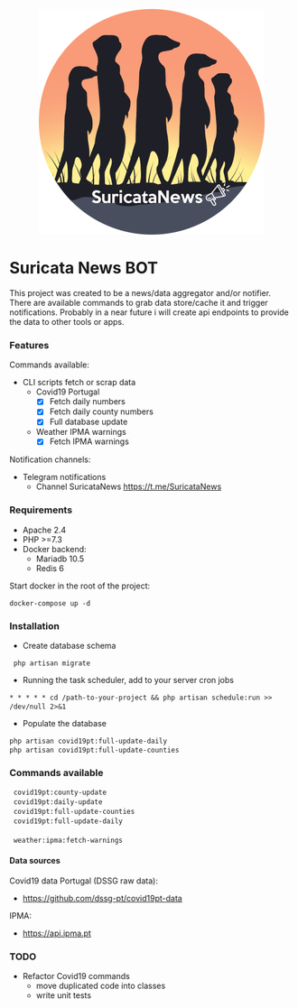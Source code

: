 <p align="center">
    <img src="public/assets/logo.png" width="400" height="400" alt="SuricataNews logo">
</p>


# Suricata News BOT

This project was created to be a news/data aggregator and/or notifier. 
There are available commands to grab data store/cache it and trigger notifications. Probably in a near future i will create api endpoints to provide the data to other tools or apps.

### Features

Commands available:
- CLI scripts fetch or scrap data
    - Covid19 Portugal
        - [x] Fetch daily numbers
        - [x] Fetch daily county numbers
        - [x] Full database update
    - Weather IPMA warnings
        - [x] Fetch IPMA warnings

Notification channels:
- Telegram notifications
  - Channel SuricataNews https://t.me/SuricataNews

### Requirements

- Apache 2.4
- PHP >=7.3
- Docker backend:
    - Mariadb 10.5
    - Redis 6

Start docker in the root of the project:

```
docker-compose up -d 
```

### Installation

- Create database schema
```
 php artisan migrate
```

- Running the task scheduler, add to your server cron jobs
```
* * * * * cd /path-to-your-project && php artisan schedule:run >> /dev/null 2>&1
```

- Populate the database
```
php artisan covid19pt:full-update-daily
php artisan covid19pt:full-update-counties
```

### Commands available

```sh
 covid19pt:county-update         
 covid19pt:daily-update          
 covid19pt:full-update-counties  
 covid19pt:full-update-daily 
  
 weather:ipma:fetch-warnings
```

#### Data sources

Covid19 data Portugal (DSSG raw data):
- https://github.com/dssg-pt/covid19pt-data

IPMA:
- https://api.ipma.pt

### TODO

- Refactor Covid19 commands
  - move duplicated code into classes
  - write unit tests

